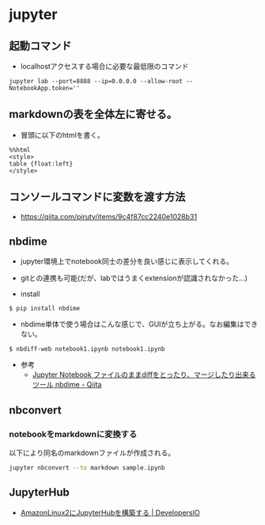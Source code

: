 # jupyter

## 起動コマンド

- localhostアクセスする場合に必要な最低限のコマンド

```shell
jupyter lab --port=8888 --ip=0.0.0.0 --allow-root --NotebookApp.token=''
```

## markdownの表を全体左に寄せる。

- 冒頭に以下のhtmlを書く。
```
%%html
<style>
table {float:left}
</style>
```

## コンソールコマンドに変数を渡す方法

- https://qiita.com/piruty/items/9c4f87cc2240e1028b31

## nbdime

* jupyter環境上でnotebook同士の差分を良い感じに表示してくれる。
* gitとの連携も可能(だが、labではうまくextensionが認識されなかった...)

* install
```
$ pip install nbdime
```

* nbdime単体で使う場合はこんな感じで、GUIが立ち上がる。なお編集はできない。
```
$ nbdiff-web notebook1.ipynb notebook1.ipynb
```

* 参考
  * [Jupyter Notebook ファイルのままdiffをとったり、マージしたり出来るツール nbdime - Qiita](https://qiita.com/nannoki/items/490c8d999ed400f78197)

## nbconvert

### notebookをmarkdownに変換する

以下により同名のmarkdownファイルが作成される。

```sh
jupyter nbconvert --to markdown sample.ipynb
```

## JupyterHub

- [AmazonLinux2にJupyterHubを構築する | DevelopersIO](https://dev.classmethod.jp/articles/al2-jupyterhub/)